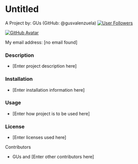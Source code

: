 # Untitled
    
A Project by: GUs (GitHub: @gusvalenzuela) [![User Followers](https://img.shields.io/github/followers/gusvalenzuela?style=social)](https://github.com/gusvalenzuela?tab=followers)

[![GitHub Avatar](https://avatars2.githubusercontent.com/u/13578427?v=4)](https://github.com/gusvalenzuela)

My email address: [no email found]

### Description
* [Enter project description here]

### Installation
* [Enter installation information here]

### Usage
* [Enter how project is to be used here]

### License
* [Enter licenses used here]

Contributors
* GUs and [Enter other contributors here]
